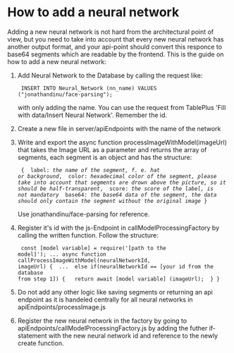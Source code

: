 # How to add a neural network

Adding a new neural network is not hard from the architectural point of view, but you need to take into account that every new neural network has another output format, and your api-point should convert this responce to base64 segments which are readable by the frontend. 
This is the guide on how to add a new neural network:

1) Add Neural Network to the Database by calling the request like:
<code><pre>
INSERT INTO Neural_Network (nn_name) 
VALUES ("jonathandinu/face-parsing");
</pre></code>
with only adding the name. You can use the request from TablePlus 'Fill with data/Insert Neural Network'.
Remember the id.

2) Create a new file in server/apiEndpoints with the name of the network

3) Write and export the async function processImageWithModel(imageUrl) that takes the Image URL as a parameter and returns the array of segments, each segment is an object and has the structure:
<code><pre>
{
&emsp;label: <i>the name of the segment, f. e. hat or background</i>, 
&emsp;color: <i>hexadecimal color of the segment, please take into account that segments are drown above the picture, so it should be half-transparent</i>, 
&emsp;score: <i>the score of the label, is not mandatory</i>
&emsp;base64: <i>the base64 data of the segment, the data should only contain the segment without the original image</i>
}
</pre></code>
Use jonathandinu/face-parsing for reference.

4) Register it's id with the js-Endpoint in callModelProcessingFactory by calling the written function. Follow the structure:
<t><code><pre>
const [model variable] = require('[path to the model]');
...
async function callProcessImageWithModel(neuralNetworkId, imageUrl) {
&emsp;...
&emsp;else if(neuralNetworkId == [your id from the database from step 1]) {
&emsp;&emsp;return await [model variable] (imageUrl);
&emsp;}
}
</pre></code>

4) Do not add any other logic like saving segments or returning an api endpoint as it is handeled centrally for all neural networks in apiEndpoints/processImage.js

5) Register the new neural network in the factory by going to apiEndpoints/callModelProcessingFactory.js by adding the futher if-statement with the new neural network id and reference to the newly create function.
